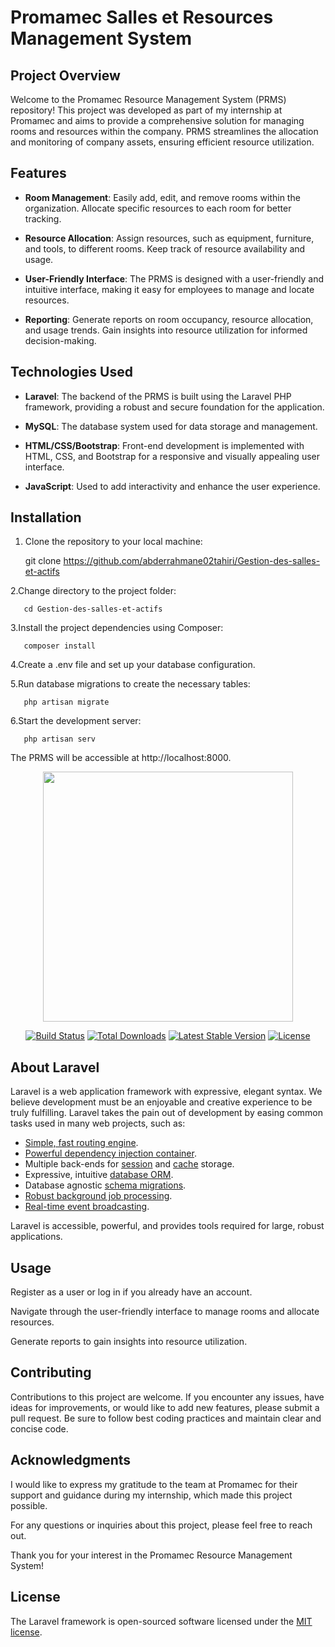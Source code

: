 # Promamec Salles et Resources Management System

## Project Overview

Welcome to the Promamec Resource Management System (PRMS) repository! This project was developed as part of my internship at Promamec and aims to provide a comprehensive solution for managing rooms and resources within the company. PRMS streamlines the allocation and monitoring of company assets, ensuring efficient resource utilization.

## Features

- **Room Management**: Easily add, edit, and remove rooms within the organization. Allocate specific resources to each room for better tracking.

- **Resource Allocation**: Assign resources, such as equipment, furniture, and tools, to different rooms. Keep track of resource availability and usage.

- **User-Friendly Interface**: The PRMS is designed with a user-friendly and intuitive interface, making it easy for employees to manage and locate resources.

- **Reporting**: Generate reports on room occupancy, resource allocation, and usage trends. Gain insights into resource utilization for informed decision-making.

## Technologies Used

- **Laravel**: The backend of the PRMS is built using the Laravel PHP framework, providing a robust and secure foundation for the application.

- **MySQL**: The database system used for data storage and management.

- **HTML/CSS/Bootstrap**: Front-end development is implemented with HTML, CSS, and Bootstrap for a responsive and visually appealing user interface.

- **JavaScript**: Used to add interactivity and enhance the user experience.

## Installation

1. Clone the repository to your local machine:


   git clone https://github.com/abderrahmane02tahiri/Gestion-des-salles-et-actifs
   
2.Change directory to the project folder:
```
   cd Gestion-des-salles-et-actifs
```   
3.Install the project dependencies using Composer:
```
   composer install
```   
4.Create a .env file and set up your database configuration.

5.Run database migrations to create the necessary tables:
```
   php artisan migrate
``` 
6.Start the development server:
```
   php artisan serv
```
   The PRMS will be accessible at http://localhost:8000.

   <p align="center"><a href="https://laravel.com" target="_blank"><img src="https://raw.githubusercontent.com/laravel/art/master/logo-lockup/5%20SVG/2%20CMYK/1%20Full%20Color/laravel-logolockup-cmyk-red.svg" width="400"></a></p>

<p align="center">
<a href="https://travis-ci.org/laravel/framework"><img src="https://travis-ci.org/laravel/framework.svg" alt="Build Status"></a>
<a href="https://packagist.org/packages/laravel/framework"><img src="https://img.shields.io/packagist/dt/laravel/framework" alt="Total Downloads"></a>
<a href="https://packagist.org/packages/laravel/framework"><img src="https://img.shields.io/packagist/v/laravel/framework" alt="Latest Stable Version"></a>
<a href="https://packagist.org/packages/laravel/framework"><img src="https://img.shields.io/packagist/l/laravel/framework" alt="License"></a>
</p>

## About Laravel

Laravel is a web application framework with expressive, elegant syntax. We believe development must be an enjoyable and creative experience to be truly fulfilling. Laravel takes the pain out of development by easing common tasks used in many web projects, such as:

- [Simple, fast routing engine](https://laravel.com/docs/routing).
- [Powerful dependency injection container](https://laravel.com/docs/container).
- Multiple back-ends for [session](https://laravel.com/docs/session) and [cache](https://laravel.com/docs/cache) storage.
- Expressive, intuitive [database ORM](https://laravel.com/docs/eloquent).
- Database agnostic [schema migrations](https://laravel.com/docs/migrations).
- [Robust background job processing](https://laravel.com/docs/queues).
- [Real-time event broadcasting](https://laravel.com/docs/broadcasting).

Laravel is accessible, powerful, and provides tools required for large, robust applications.

## Usage
Register as a user or log in if you already have an account.

Navigate through the user-friendly interface to manage rooms and allocate resources.

Generate reports to gain insights into resource utilization.

## Contributing
Contributions to this project are welcome. If you encounter any issues, have ideas for improvements, or would like to add new features, please submit a pull request. Be sure to follow best coding practices and maintain clear and concise code.

## Acknowledgments
I would like to express my gratitude to the team at Promamec for their support and guidance during my internship, which made this project possible.

For any questions or inquiries about this project, please feel free to reach out.

Thank you for your interest in the Promamec Resource Management System!





## License

The Laravel framework is open-sourced software licensed under the [MIT license](https://opensource.org/licenses/MIT).
